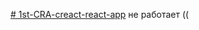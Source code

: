[# 1st-CRA-creact-react-app](https://ageevdmitryminsk.github.io/1st-CRA-creact-react-app/index.html)
не работает ((
